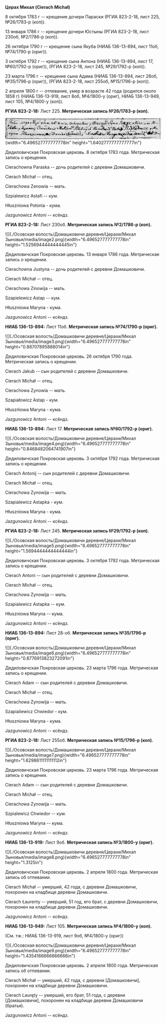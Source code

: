 **Церах Михал (Cierach Michał)**

8 октября 1783 г -- крещение дочери Параски (РГИА 823-2-18, лист 225,
№26/1783-р (коп)).

13 января 1786 г -- крещение дочери Юстыны (РГИА 823-2-18, лист 230об,
№2/1786-р (коп)).

26 октября 1790 г -- крещение сына Якуба (НИАБ 136-13-894, лист 11об,
№74/1790-р (ориг)).

3 октября 1792 г -- крещение сына Антона (НИАБ 136-13-894, лист 17,
№60/1792-р (ориг)), (РГИА 823-2-18, лист 245, №29/1792-р (коп)).

23 марта 1796 г -- крещение сына Адама (НИАБ 136-13-894, лист 28об,
№35/1796-р (ориг)), (РГИА 823-2-18, лист 255об, №15/1796-р (коп)).

2 апреля 1800 г -- отпевание, умер в возрасте 42 года (родился около
1858 г) (НИАБ 136-13-919, лист 8об, №4/1800-у (ориг), НИАБ 136-13-949,
лист 105, №4/1800-у (коп)).

**РГИА 823-2-18:** Лист 225. **Метрическая запись №26/1783-р (коп).**

![](./media/2bc0eb456f8237c4bcdfe9f0ebb25f8f02830f1a.png){width="6.496527777777778in"
height="1.6402777777777777in"}

Дедиловичская Покровская церковь. 8 октября 1783 года. Метрическая
запись о крещении.

Cierachowna Paraska -- дочь родителей с деревни Домашковичи.

Cierach Michał -- отец.

Cierachowa Zenowia -- мать.

Szpialewicz Astafi -- кум.

Hłuszniowa Połonia - кума.

Jazgunowicz Antoni -- ксёндз.

**РГИА 823-2-18:** Лист 230об. **Метрическая запись №2/1786-р (коп).**

![](./Осовская волость/Домашковичи деревня/Церахи/Михал Зыновья/media/image2.png){width="6.496527777777778in"
height="1.5256944444444445in"}

Дедиловичская Покровская церковь. 13 января 1786 года. Метрическая
запись о крещении.

Cierachowna Justyna -- дочь родителей с деревни Домашковичи.

Cierach Michał -- отец.

Cierachowa Zinowija -- мать.

Szapielewicz Astap -- кум.

Hłuszniowa Maryna - кума.

Jazgunowicz Antoni -- ксёндз.

**НИАБ 136-13-894:** Лист 11об. **Метрическая запись №74/1790-р
(ориг).**

![](./Осовская волость/Домашковичи деревня/Церахи/Михал Зыновья/media/image3.png){width="6.496527777777778in"
height="0.88707895888014in"}

Дедиловичская Покровская церковь. 26 октября 1790 года. Метрическая
запись о крещении.

Cierach Jakub -- сын родителей с деревни Домашковичи.

Cierach Michał -- отец.

Cierachowa Zynowia -- мать.

Szapiałowicz Astap - кум.

Hłuszńiowa Maryna - кума.

Jazgunowicz Antoni -- ксёндз.

**НИАБ 136-13-894:** Лист 17. **Метрическая запись №60/1792-р (ориг).**

![](./Осовская волость/Домашковичи деревня/Церахи/Михал Зыновья/media/image4.png){width="6.496527777777778in"
height="0.8468482064741907in"}

Дедиловичская Покровская церковь. 3 октября 1792 года. Метрическая
запись о крещении.

Cierach Antonij -- сын родителей с деревни Домашковичи.

Cierach Michał -- отец.

Cierachowa Zynowija -- мать.

Szapialewicz Astapka - кум.

Hłuszniowa Maryna - кума.

Jazgunowicz Antoni -- ксёндз.

**РГИА 823-2-18:** Лист 245. **Метрическая запись №29/1792-р (коп).**

![](./Осовская волость/Домашковичи деревня/Церахи/Михал Зыновья/media/image5.png){width="6.496527777777778in"
height="1.5694444444444444in"}

Дедиловичская Покровская церковь. 3 октября 1792 года. Метрическая
запись о крещении.

Cierach Antoni -- сын родителей с деревни Домашковичи.

Cierach Michał -- отец.

Cierachowa Zynowija -- мать.

Szapialewicz Astapka -- кум.

Hłuszniowa Maryna -- кума.

Jazgunowicz Antoni -- ксёндз.

**НИАБ 136-13-894:** Лист 28-об. **Метрическая запись №35/1796-р
(ориг).**

![](./Осовская волость/Домашковичи деревня/Церахи/Михал Зыновья/media/image6.png){width="6.496527777777778in"
height="0.8776913823272091in"}

Дедиловичская Покровская церковь. 23 марта 1796 года. Метрическая запись
о крещении.

Cierach Adam -- сын родителей с деревни Домашковичи.

Cierach Michał -- отец.

Cierachowa Zynowija -- мать.

Szapialiewicz Chwiedor - кум.

Hłuszniowa Maryna - кума.

Jazgunowicz Antoni -- ксёндз.

**РГИА 823-2-18:** Лист 255об. **Метрическая запись №15/1796-р (коп).**

![](./Осовская волость/Домашковичи деревня/Церахи/Михал Зыновья/media/image7.png){width="6.496527777777778in"
height="1.6298611111111112in"}

Дедиловичская Покровская церковь. 23 марта 1796 года. Метрическая запись
о крещении.

Cierach Adam -- сын родителей с деревни Домашковичи.

Cierach Michał -- отец.

Cierachowa Zynowija -- мать.

Szpialewicz Chwiedor -- кум.

Hłuszniowa Maryna -- кума.

Jazgunowicz Antoni -- ксёндз.

**НИАБ 136-13-919:** Лист 9об. **Метрическая запись №3/1800-у (ориг).**

![](./Осовская волость/Домашковичи деревня/Церахи/Михал Зыновья/media/image8.png){width="6.496527777777778in"
height="1.3125in"}

Дедиловичская Покровская церковь. 2 апреля 1800 года. Метрическая запись
об отпевании.

Cierach Michał -- умерший, 42 года, с деревни Домашковичи, похоронен на
кладбище деревни Домашковичи.

Cierach Łaurenty -- умерший, 51 год, его брат, с деревни Домашковичи,
похоронен на кладбище деревни Домашковичи.

Jazgunowicz Antoni -- ксёндз.

**НИАБ 136-13-949:** Лист 105. **Метрическая запись №4/1800-у (коп).**

(См. тж.: НИАБ 136-13-919, лист 9об, №4/1800-у (ориг))

![](./Осовская волость/Домашковичи деревня/Церахи/Михал Зыновья/media/image9.png){width="6.496527777777778in"
height="1.4354166666666666in"}

Дедиловичская Покровская церковь. 2 апреля 1800 года. Метрическая запись
об отпевании.

Cierach Michał -- умерший, 42 года, с деревни \[Домашковичи\], похоронен
на кладбище деревни Домашковичи.

Cierach Lauręty -- умерший, его брат, 51 года, с деревни
\[Домашковичи\], похоронен на кладбище деревни Домашковичи (братья).

Jazgunowicz Antoni -- ксёндз.
